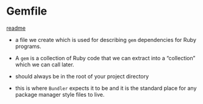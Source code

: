 # Gemfile

[readme](https://tosbourn.com/what-is-the-gemfile/)

* a file we create which is used for describing `gem` dependencies
for Ruby programs. 
* A `gem` is a collection of Ruby code that we can extract
into a “collection” which we can call later.

* should always be in the root of your project directory
* this is where `Bundler` expects it to be and it is the standard place for any
package manager style files to live.